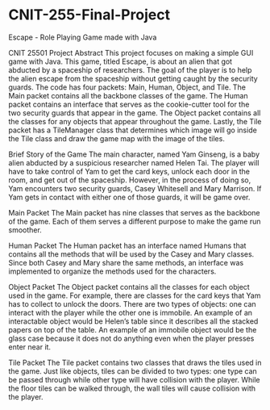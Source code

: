 # CNIT-255-Final-Project
Escape - Role Playing Game made with Java


CNIT 25501 Project Abstract
This project focuses on making a simple GUI game with Java. This game, titled
Escape, is about an alien that got abducted by a spaceship of researchers. The goal of
the player is to help the alien escape from the spaceship without getting caught by the
security guards. The code has four packets: Main, Human, Object, and Tile. The Main
packet contains all the backbone classes of the game. The Human packet contains an
interface that serves as the cookie-cutter tool for the two security guards that appear in
the game. The Object packet contains all the classes for any objects that appear
throughout the game. Lastly, the Tile packet has a TileManager class that determines
which image will go inside the Tile class and draw the game map with the image of the
tiles.

Brief Story of the Game
 The main character, named Yam Ginseng, is a baby alien abducted by a
suspicious researcher named Helen Tai. The player will have to take control of Yam to
get the card keys, unlock each door in the room, and get out of the spaceship. However,
in the process of doing so, Yam encounters two security guards, Casey Whitesell and
Mary Marrison. If Yam gets in contact with either one of those guards, it will be game
over.

Main Packet
The Main packet has nine classes that serves as the backbone of the game.
Each of them serves a different purpose to make the game run smoother.

Human Packet
The Human packet has an interface named Humans that contains all the
methods that will be used by the Casey and Mary classes. Since both Casey and Mary
share the same methods, an interface was implemented to organize the methods used
for the characters.

Object Packet
The Object packet contains all the classes for each object used in the game. For
example, there are classes for the card keys that Yam has to collect to unlock the doors.
There are two types of objects: one can interact with the player while the other one is
immobile. An example of an interactable object would be Helen’s table since it
describes all the stacked papers on top of the table. An example of an immobile object
would be the glass case because it does not do anything even when the player presses
enter near it.

Tile Packet
The Tile packet contains two classes that draws the tiles used in the game. Just
like objects, tiles can be divided to two types: one type can be passed through while
other type will have collision with the player. While the floor tiles can be walked through,
the wall tiles will cause collision with the player.
